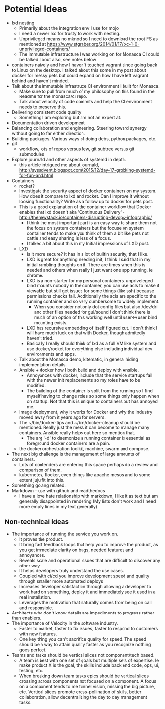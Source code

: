 # Potential Ideas
- lxd nesting
  - Primarily about the integration env I use for mojo
  - I need a newer lxc for trusty to work with nesting.
  - Unprivileged means no mknod so I need to download the root FS as mentioned at https://www.stgraber.org/2014/01/17/lxc-1-0-unprivileged-containers/
  - The immutable infrastructure I was working on for Monasca CI could be talked about also, see notes below
- containers naively and how I haven't touched vagrant since going back to Linux on the desktop. I talked about this some in my post about docker for
  messy pets but could expand on how I have left vagrant behind and haven't minded.
- Talk about the immutable infrastruce CI environment I built for Monasca.
  - Make sure to pull from much of my philosophy on this found in the Readme for the monasca/ci repo.
  - Talk about velocity of code commits and help the CI environment needs to preserve this.
- Delivering consistent code quality
  - Something I am exploring but am not an expert at.
- Documentation driven development
- Balancing collaboration and engineering. Steering toward synergy without going to far either direction.
- Building packages. Various ways of doing debs, python packages, etc.
- git
  - workflow, lots of repos versus few, git subtree versus git submodules
- Explore journald and other aspects of systemd in depth.
  - this article intrigued me about journald, http://sysadvent.blogspot.com/2015/12/day-17-grokking-systemd-for-fun-and.html
- Containers
  - rocket?
  - Investigate the security aspect of docker containers on my system. How does it compare to lxd and
    rocket. Can I improve it without loosing functionality? Write as a follow up to docker for pets post.
  - This is a good explanation of the container workflow that Docker enables that lxd doesn't
    aka 'Continuous Delivery' - http://thenewstack.io/containers-disrupting-devops-infographic/
    - I think the most important part is an easy way to share them not the focus on system containers
      but the focuse on system container tends to make you think of them a bit like pets not cattle and
      easy sharing is less of a focus.
    - I talked a bit about this in my Initial impressions of LXD post.
  - LXD
    - Is it more secure? It has in a lot of builtin security, that I like.
    - LXD is great for anything needing init, I think I said that in my initial rambling thoughts on it.
      There are times when this is needed and others when really I just want one app running, ie chrome.
    - LXD is a non-starter for my personal containers, unpriveleged bind mounts nobody in the container,
      you can use acls to make it viewable but still get issues for some things (like ssh) because
      permissions checks fail. Additionally the acls are specific to the running container and so very
      cumbersome to widely implement.
      - When you consider not only dot config files but also /dev/dri and other files needed for gui/sound
        I don't think there is much of an option of this working well until user<->user bind mounting
        exists.
    - LXD has recursive embedding of itself figured out. I don't think I will have much luck on that with
      Docker, though admitedly haven't tried.
    - Basically I really should think of lxd as a full VM like system and use docker/rocket for everything
      else including individual dev environments and apps.
  - Talk about the Monasca demo, kitematic, in general hiding implementation details.
  - Ansible + docker how I both build and deploy with Ansible.
    - Annoyances with docker, include that the service startups fail with the newer init replacements so my roles have to be modified.
    - The building of the container is split from the running so I find myself having to change roles so some things only happen when on startup. Not that
      this is unique to containers but has annoyed me.
  - Image deployment, why it works for Docker and why the industry moved away from it years ago for servers.
  - The ~/bin/docker-tips and ~/bin/docker-cleanup should be mentioned. Really just the mess it can become to manage many containers. Ansible
    really helps out here so mention that.
    - The arg '-d' to daemonize a running container is essential as foreground docker containers are a pain.
  - the docker orchestration toolkit, machine, swarm and compose.
- The next big challenge is the management of large amounts of containers.
  - Lots of contenders are entering this space perhaps do a review and comparison of them.
  - kubernetes, flocker, even things like apache mesos and to some extent juju fit into this.
- Something golang related.
- Markdown - use with github and readthedocs
  - I have a love hate relationship with markdown, I like it as text but am generally disappointed in rendering (My lists don't work and I need more empty
    lines in my text generally)

## Non-technical ideas
- The importance of running the service you work on.
  - It proves the product.
  - It bring fast feedback loops that help you to improve the product, as you get immediate clarity on bugs, needed features and annoyances.
  - Reveals scale and operational issues that are difficult to discover any other way.
  - It helps developers truly understand the use cases.
  - Coupled with ci/cd you improve development speed and quality through smaller more automated deploys
  - Increases developer satisfaction through allowing a developer to work hard on something, deploy it and immediately see it used in
    a real installation.
  - Leverages the motivation that naturally comes from being on call and responsible.
- Architects who don't know details are impediments to progress rather than enablers.
- The importance of Velocity in the software industry.
  - Faster to market, faster to fix issues, faster to respond to customers with new features.
  - One key thing you can't sacrifice quality for speed. The speed should be a way to attain quality faster as you recognize nothing goes perfect.
- Teams and tasks should be vertical slices not component/tech based.
  - A team is best with one set of goals but multiple sets of expertise. Ie make product X is the goal, the skills include back end code, ops, ui,
    testing, etc.
  - When breaking down team tasks epics should be vertical slices crossing across components not focused on a component. A focus on a component
    tends to me tunnel vision, missing the big picture, etc. Vertical slices promote cross-pollination of skills, better collaboration, allow
    decentralizing the day to day management tasks.
